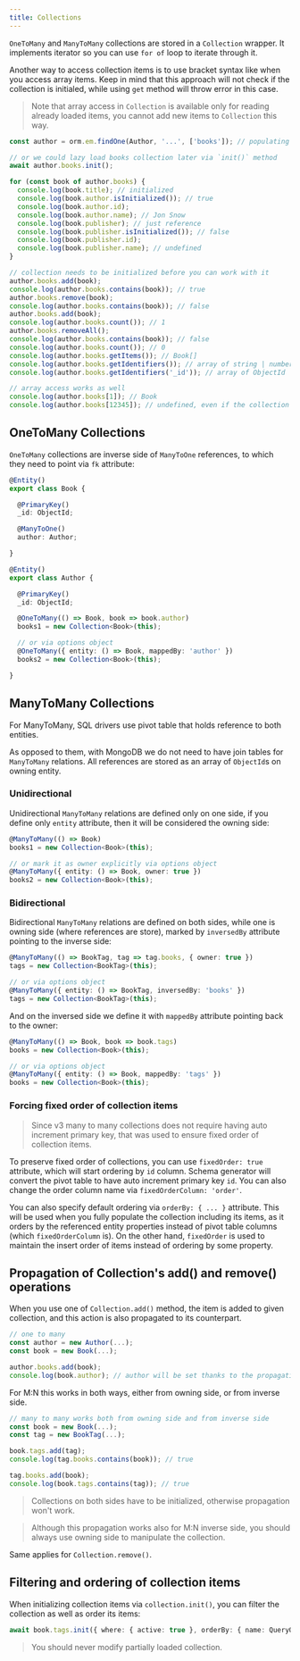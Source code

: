 ```yaml
---
title: Collections
---
```


`OneToMany` and `ManyToMany` collections are stored in a `Collection` wrapper. It implements
iterator so you can use `for of` loop to iterate through it. 

Another way to access collection items is to use bracket syntax like when you access array items.
Keep in mind that this approach will not check if the collection is initialed, while using `get`
method will throw error in this case.

> Note that array access in `Collection` is available only for reading already loaded items, you 
> cannot add new items to `Collection` this way. 

```typescript
const author = orm.em.findOne(Author, '...', ['books']); // populating books collection

// or we could lazy load books collection later via `init()` method
await author.books.init();

for (const book of author.books) {
  console.log(book.title); // initialized
  console.log(book.author.isInitialized()); // true
  console.log(book.author.id);
  console.log(book.author.name); // Jon Snow
  console.log(book.publisher); // just reference
  console.log(book.publisher.isInitialized()); // false
  console.log(book.publisher.id);
  console.log(book.publisher.name); // undefined
}

// collection needs to be initialized before you can work with it
author.books.add(book);
console.log(author.books.contains(book)); // true
author.books.remove(book);
console.log(author.books.contains(book)); // false
author.books.add(book);
console.log(author.books.count()); // 1
author.books.removeAll();
console.log(author.books.contains(book)); // false
console.log(author.books.count()); // 0
console.log(author.books.getItems()); // Book[]
console.log(author.books.getIdentifiers()); // array of string | number
console.log(author.books.getIdentifiers('_id')); // array of ObjectId

// array access works as well
console.log(author.books[1]); // Book
console.log(author.books[12345]); // undefined, even if the collection is not initialized
```

## OneToMany Collections

`OneToMany` collections are inverse side of `ManyToOne` references, to which they need to point via `fk` attribute:
 
```typescript
@Entity()
export class Book {

  @PrimaryKey()
  _id: ObjectId;

  @ManyToOne()
  author: Author;

}

@Entity()
export class Author {

  @PrimaryKey()
  _id: ObjectId;

  @OneToMany(() => Book, book => book.author)
  books1 = new Collection<Book>(this);

  // or via options object
  @OneToMany({ entity: () => Book, mappedBy: 'author' })
  books2 = new Collection<Book>(this);

}
```

## ManyToMany Collections

For ManyToMany, SQL drivers use pivot table that holds reference to both entities. 

As opposed to them, with MongoDB we do not need to have join tables for `ManyToMany` 
relations. All references are stored as an array of `ObjectId`s on owning entity. 

### Unidirectional

Unidirectional `ManyToMany` relations are defined only on one side, if you define only `entity`
attribute, then it will be considered the owning side:

```typescript
@ManyToMany(() => Book)
books1 = new Collection<Book>(this);

// or mark it as owner explicitly via options object
@ManyToMany({ entity: () => Book, owner: true })
books2 = new Collection<Book>(this);
```

### Bidirectional

Bidirectional `ManyToMany` relations are defined on both sides, while one is owning side (where references are store), 
marked by `inversedBy` attribute pointing to the inverse side:

```typescript
@ManyToMany(() => BookTag, tag => tag.books, { owner: true })
tags = new Collection<BookTag>(this);

// or via options object
@ManyToMany({ entity: () => BookTag, inversedBy: 'books' })
tags = new Collection<BookTag>(this);
```

And on the inversed side we define it with `mappedBy` attribute pointing back to the owner:

```typescript
@ManyToMany(() => Book, book => book.tags)
books = new Collection<Book>(this);

// or via options object
@ManyToMany({ entity: () => Book, mappedBy: 'tags' })
books = new Collection<Book>(this);
```

### Forcing fixed order of collection items

> Since v3 many to many collections does not require having auto increment primary key, that 
> was used to ensure fixed order of collection items.

To preserve fixed order of collections, you can use `fixedOrder: true` attribute, which will 
start ordering by `id` column. Schema generator will convert the pivot table to have auto increment
primary key `id`. You can also change the order column name via `fixedOrderColumn: 'order'`. 

You can also specify default ordering via `orderBy: { ... }` attribute. This will be used when
you fully populate the collection including its items, as it orders by the referenced entity 
properties instead of pivot table columns (which `fixedOrderColumn` is). On the other hand, 
`fixedOrder` is used to maintain the insert order of items instead of ordering by some property. 

## Propagation of Collection's add() and remove() operations

When you use one of `Collection.add()` method, the item is added to given collection, 
and this action is also propagated to its counterpart. 

```typescript
// one to many
const author = new Author(...);
const book = new Book(...);

author.books.add(book);
console.log(book.author); // author will be set thanks to the propagation
```

For M:N this works in both ways, either from owning side, or from inverse side. 

```typescript
// many to many works both from owning side and from inverse side
const book = new Book(...);
const tag = new BookTag(...);

book.tags.add(tag);
console.log(tag.books.contains(book)); // true

tag.books.add(book);
console.log(book.tags.contains(tag)); // true
``` 

> Collections on both sides have to be initialized, otherwise propagation won't work.

> Although this propagation works also for M:N inverse side, you should always use owning
> side to manipulate the collection.

Same applies for `Collection.remove()`.

## Filtering and ordering of collection items

When initializing collection items via `collection.init()`, you can filter the collection
as well as order its items:

```typescript
await book.tags.init({ where: { active: true }, orderBy: { name: QueryOrder.DESC } });
```

> You should never modify partially loaded collection.
